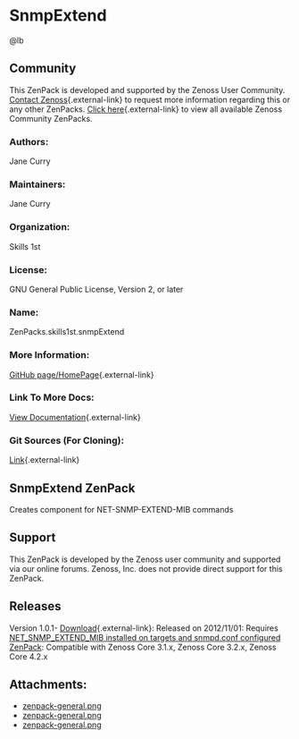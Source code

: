 # SnmpExtend

@lb[](img/zenpack-zenpack-general.png)

## Community

This ZenPack is developed and supported by the Zenoss User Community.
[Contact Zenoss](https://tryit.zenoss.com/zenpack-contact/){.external-link} to
request more information regarding this or any other ZenPacks. [Click here](https://zenoss.com/product/zenpacks?f%5B0%5D=im_field_zenpack_category:1021){.external-link} to
view all available Zenoss Community ZenPacks.

### Authors:

Jane Curry

### Maintainers:

Jane Curry

### Organization:

Skills 1st

### License:

GNU General Public License, Version 2, or later

### Name:

ZenPacks.skills1st.snmpExtend

### More Information:

[GitHub page/HomePage](https://github.com/jcurry/ZenPacks.skills1st.snmpExtend){.external-link}

### Link To More Docs:

[View Documentation](https://github.com/jcurry/ZenPacks.skills1st.snmpExtend){.external-link}

### Git Sources (For Cloning):

[Link](https://github.com/jcurry/ZenPacks.skills1st.snmpExtend){.external-link}

## SnmpExtend ZenPack

Creates component for NET-SNMP-EXTEND-MIB commands

## Support

This ZenPack is developed by the Zenoss user community and supported via
our online forums. Zenoss, Inc. does not provide direct support for this
ZenPack.

## Releases

Version 1.0.1- [Download](https://storage.googleapis.com/zenpacks/ZenPacks.skills1st.snmpExtend/1.0.1/ZenPacks.skills1st.snmpExtend-1.0.1.egg){.external-link}:   Released on 2012/11/01:   Requires [NET_SNMP_EXTEND_MIB installed on targets and snmpd.conf configured ZenPack](https://help.zenoss.com/display/in/net-snmp-extend-mib-installed-targets-and-snmpdconf-configured-page-does-not-exist "ZenPack:NET SNMP EXTEND MIB installed on targets and snmpd.conf configured (page does not exist){.external-link}"):   Compatible with Zenoss Core 3.1.x, Zenoss Core 3.2.x, Zenoss Core
    4.2.x

## Attachments:

-   [zenpack-general.png](img/zenpack-zenpack-general.png)
-   [zenpack-general.png](img/zenpack-zenpack-general.png)
-   [zenpack-general.png](img/zenpack-zenpack-general.png)

